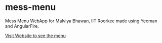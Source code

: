 mess-menu
=========

Mess Menu WebApp for Malviya Bhawan, IIT Roorkee made using Yeoman and AngularFire. 

[Visit Website to see the menu](http://img-labs.github.io/mess-menu)
